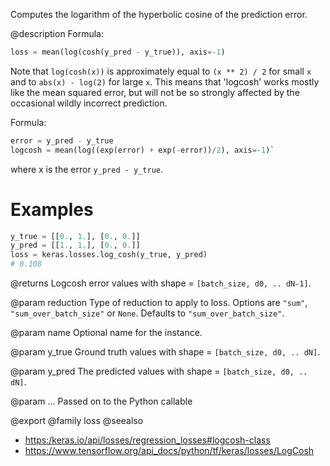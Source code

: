 Computes the logarithm of the hyperbolic cosine of the prediction error.

@description
Formula:
```python
loss = mean(log(cosh(y_pred - y_true)), axis=-1)
```

Note that `log(cosh(x))` is approximately equal to `(x ** 2) / 2` for small
`x` and to `abs(x) - log(2)` for large `x`. This means that 'logcosh' works
mostly like the mean squared error, but will not be so strongly affected by
the occasional wildly incorrect prediction.

Formula:

```python
error = y_pred - y_true
logcosh = mean(log((exp(error) + exp(-error))/2), axis=-1)`
```
where x is the error `y_pred - y_true`.

# Examples
```python
y_true = [[0., 1.], [0., 0.]]
y_pred = [[1., 1.], [0., 0.]]
loss = keras.losses.log_cosh(y_true, y_pred)
# 0.108
```

@returns
    Logcosh error values with shape = `[batch_size, d0, .. dN-1]`.

@param reduction
Type of reduction to apply to loss. Options are `"sum"`,
`"sum_over_batch_size"` or `None`. Defaults to
`"sum_over_batch_size"`.

@param name
Optional name for the instance.

@param y_true
Ground truth values with shape = `[batch_size, d0, .. dN]`.

@param y_pred
The predicted values with shape = `[batch_size, d0, .. dN]`.

@param ...
Passed on to the Python callable

@export
@family loss
@seealso
+ <https:/keras.io/api/losses/regression_losses#logcosh-class>
+ <https://www.tensorflow.org/api_docs/python/tf/keras/losses/LogCosh>
